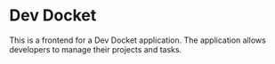 # Dev Docket

This is a frontend for a Dev Docket application. The application allows developers to manage their projects and tasks.
